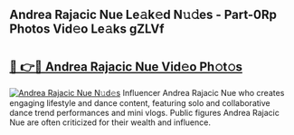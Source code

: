 ## Andrea Rajacic Nue Le𝚊k𝚎d N𝚞𝚍es - Part-0Rp Photos Vid𝚎o Le𝚊ks gZLVf

# <h2><a href="http://fb00at.evod.top/?m=Andrea+Rajacic+Nue">🔗 👉🔴 Andrea Rajacic Nue Vid𝚎o Ph𝚘t𝚘s</a></h2>

[![Andrea Rajacic Nue N𝚞d𝚎s](https://i.imgur.com/8V9OHl7.gif)](http://fb00at.evod.top/?m=Andrea+Rajacic+Nue)
Influencer Andrea Rajacic Nue who creates engaging lifestyle and dance content, featuring solo and collaborative dance trend performances and mini vlogs. Public figures Andrea Rajacic Nue are often criticized for their wealth and influence. 
